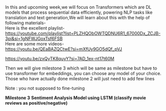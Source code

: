 In this and upcoming week,we will focus on Transformers which are DL models that process sequential data efficiently, powering NLP tasks like translation and text generation,We will learn about this with the help of following materials-  
Here is the excellent playlist-  
https://youtube.com/playlist?list=PLZHQObOWTQDNU6R1_67000Dx_ZCJB-3pi&si=1gNFWJGoxTsf6FSB  
Here are some more videos-  
https://youtu.be/QEaBAZQCtwE?si=mXfUy9GO5dQf_pVJ  
  
https://youtu.be/zxQyTK8quyY?si=7AD_1ex-nt17t60M  
  
Then we will give milestone 3 which will be same as milestone but have to use transformer for embeddings, you can choose any model of your choice.  Those who have actually done milestone 2 will just need to add few lines  

Note : you not supposed to fine-tuning
  
**Milestone 3**
**Sentiment Analysis Model using LSTM (classify movie reviews as positive/negative)**
